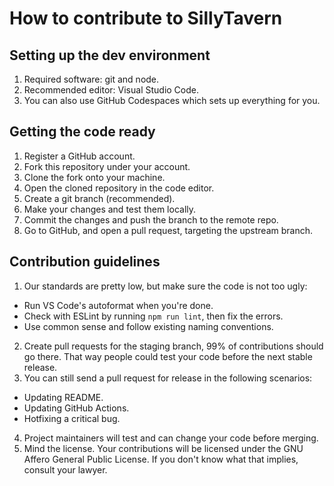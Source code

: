 # How to contribute to SillyTavern

## Setting up the dev environment

1. Required software: git and node.
2. Recommended editor: Visual Studio Code.
3. You can also use GitHub Codespaces which sets up everything for you.

## Getting the code ready

1. Register a GitHub account.
2. Fork this repository under your account. 
3. Clone the fork onto your machine.
4. Open the cloned repository in the code editor.
5. Create a git branch (recommended).
6. Make your changes and test them locally.
7. Commit the changes and push the branch to the remote repo.
8. Go to GitHub, and open a pull request, targeting the upstream branch.

## Contribution guidelines

1. Our standards are pretty low, but make sure the code is not too ugly:
  - Run VS Code's autoformat when you're done.
  - Check with ESLint by running `npm run lint`, then fix the errors.
  - Use common sense and follow existing naming conventions.
2. Create pull requests for the staging branch, 99% of contributions should go there. That way people could test your code before the next stable release.
3. You can still send a pull request for release in the following scenarios:
  - Updating README.
  - Updating GitHub Actions.
  - Hotfixing a critical bug.
4. Project maintainers will test and can change your code before merging.
5. Mind the license. Your contributions will be licensed under the GNU Affero General Public License. If you don't know what that implies, consult your lawyer.
